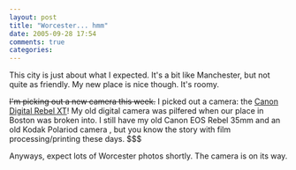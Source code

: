 ```yaml
---
layout: post
title: "Worcester... hmm"
date: 2005-09-28 17:54
comments: true
categories: 
---
```

This city is just about what I expected. It's a bit like Manchester, but not quite as friendly. My new place is nice though. It's roomy.

<del>I'm picking out a new camera this week.</del> I picked out a camera: the [Canon Digital Rebel XT](http://reviews.cnet.com/Canon_Digital_Rebel_XT_-_Black_Body_EF-S_18-55MM_Lens/4505-6501_7-31309327.html)! My old digital camera was pilfered when our place in Boston was broken into. I still have my old Canon EOS Rebel 35mm and an old Kodak Polariod camera , but you know the story with film processing/printing these days. $$$

Anyways, expect lots of Worcester photos shortly. The camera is on its way.